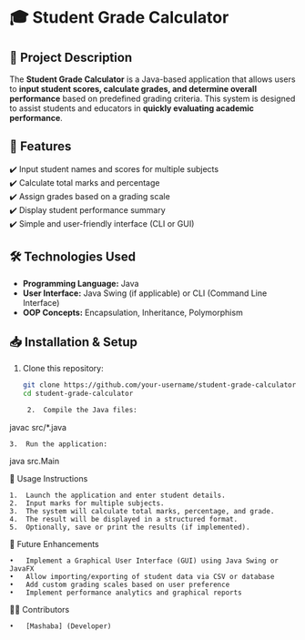 
# 🎓 Student Grade Calculator

## 📌 Project Description  
The **Student Grade Calculator** is a Java-based application that allows users to **input student scores, calculate grades, and determine overall performance** based on predefined grading criteria. This system is designed to assist students and educators in **quickly evaluating academic performance**.

## 🚀 Features  
✔️ Input student names and scores for multiple subjects  
✔️ Calculate total marks and percentage  
✔️ Assign grades based on a grading scale  
✔️ Display student performance summary  
✔️ Simple and user-friendly interface (CLI or GUI)  

## 🛠️ Technologies Used  
- **Programming Language:** Java  
- **User Interface:** Java Swing (if applicable) or CLI (Command Line Interface)  
- **OOP Concepts:** Encapsulation, Inheritance, Polymorphism  

## 📥 Installation & Setup  
1. Clone this repository:  
   ```bash
   git clone https://github.com/your-username/student-grade-calculator.git
   cd student-grade-calculator

	2.	Compile the Java files:

javac src/*.java


	3.	Run the application:

java src.Main



📖 Usage Instructions

	1.	Launch the application and enter student details.
	2.	Input marks for multiple subjects.
	3.	The system will calculate total marks, percentage, and grade.
	4.	The result will be displayed in a structured format.
	5.	Optionally, save or print the results (if implemented).

🔮 Future Enhancements

	•	Implement a Graphical User Interface (GUI) using Java Swing or JavaFX
	•	Allow importing/exporting of student data via CSV or database
	•	Add custom grading scales based on user preference
	•	Implement performance analytics and graphical reports

👨‍💻 Contributors

	•	[Mashaba] (Developer)
